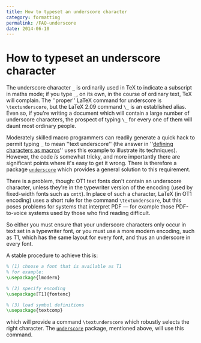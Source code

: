 ```yaml
---
title: How to typeset an underscore character
category: formatting
permalink: /FAQ-underscore
date: 2014-06-10
---
```


# How to typeset an underscore character

The underscore character `_` is ordinarily used in TeX to
indicate a subscript in maths mode; if you type `_`, on its
own, in the course of ordinary text, TeX will complain.  The
''proper'' LaTeX command for underscore is `\textunderscore`,
but the LaTeX 2.09 command `\_` is an established alias.  Even so,
if you're writing a document which will contain a large number of
underscore characters, the prospect of typing `\_` for every one
of them will daunt most ordinary people.

Moderately skilled macro programmers can readily generate a quick hack
to permit typing `_` to mean ''text underscore'' (the answer in
  ''[defining characters as macros](/FAQ-activechars)''
uses this example to illustrate its techniques).
However, the code _is_ somewhat tricky, and more importantly
there are significant points where it's easy to get it wrong.  There
is therefore a package [`underscore`](https://ctan.org/pkg/underscore) which provides a general
solution to this requirement.

There is a problem, though: OT1 text fonts don't contain an
underscore character, unless they're in the typewriter version of the
encoding (used by fixed-width fonts such as `cmtt`).  In place
of such a character, LaTeX (in OT1 encoding) uses a short rule
for the command `\textunderscore`, but this poses problems
for systems that interpret PDF&nbsp;&mdash; for example those
PDF-to-voice systems used by those who find reading difficult.

So either you must ensure that your underscore characters only occur
in text set in a typewriter font, or you must use a more modern
encoding, such as T1, which has the same layout for every font,
and thus an underscore in every font.

A stable procedure to achieve this is:
```latex
% (1) choose a font that is available as T1
% for example:
\usepackage{lmodern}

% (2) specify encoding
\usepackage[T1]{fontenc}

% (3) load symbol definitions
\usepackage{textcomp}
```
which will provide a command `\textunderscore` which robustly
selects the right character.  The [`underscore`](https://ctan.org/pkg/underscore) package,
mentioned above, will use this command.

